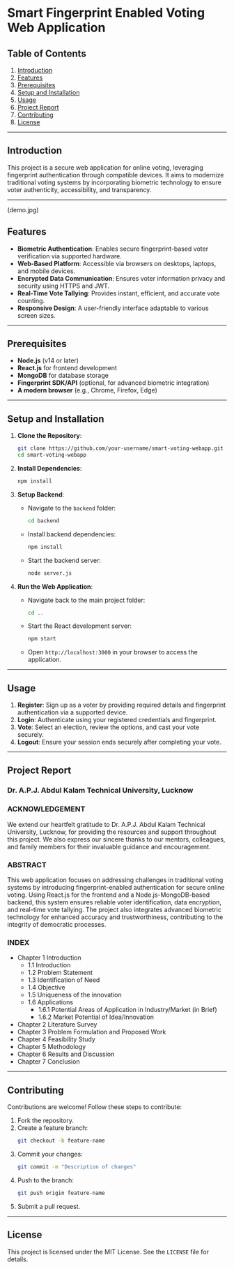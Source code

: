 # Smart Fingerprint Enabled Voting Web Application

## Table of Contents

1. [Introduction](#introduction)  
2. [Features](#features)  
3. [Prerequisites](#prerequisites)  
4. [Setup and Installation](#setup-and-installation)  
5. [Usage](#usage)  
6. [Project Report](#project-report)  
7. [Contributing](#contributing)  
8. [License](#license)

---

## Introduction
This project is a secure web application for online voting, leveraging fingerprint authentication through compatible devices. It aims to modernize traditional voting systems by incorporating biometric technology to ensure voter authenticity, accessibility, and transparency.

---
(demo.jpg)
## Features
- **Biometric Authentication**: Enables secure fingerprint-based voter verification via supported hardware.  
- **Web-Based Platform**: Accessible via browsers on desktops, laptops, and mobile devices.  
- **Encrypted Data Communication**: Ensures voter information privacy and security using HTTPS and JWT.  
- **Real-Time Vote Tallying**: Provides instant, efficient, and accurate vote counting.  
- **Responsive Design**: A user-friendly interface adaptable to various screen sizes.  

---

## Prerequisites
- **Node.js** (v14 or later)  
- **React.js** for frontend development  
- **MongoDB** for database storage  
- **Fingerprint SDK/API** (optional, for advanced biometric integration)  
- **A modern browser** (e.g., Chrome, Firefox, Edge)

---

## Setup and Installation

1. **Clone the Repository**:  
   ```bash
   git clone https://github.com/your-username/smart-voting-webapp.git
   cd smart-voting-webapp
   ```

2. **Install Dependencies**:  
   ```bash
   npm install
   ```

3. **Setup Backend**:  
   - Navigate to the `backend` folder:  
     ```bash
     cd backend
     ```  
   - Install backend dependencies:  
     ```bash
     npm install
     ```  
   - Start the backend server:  
     ```bash
     node server.js
     ```  

4. **Run the Web Application**:  
   - Navigate back to the main project folder:  
     ```bash
     cd ..
     ```  
   - Start the React development server:  
     ```bash
     npm start
     ```  
   - Open `http://localhost:3000` in your browser to access the application.  

---

## Usage
1. **Register**: Sign up as a voter by providing required details and fingerprint authentication via a supported device.  
2. **Login**: Authenticate using your registered credentials and fingerprint.  
3. **Vote**: Select an election, review the options, and cast your vote securely.  
4. **Logout**: Ensure your session ends securely after completing your vote.  

---

## Project Report

### Dr. A.P.J. Abdul Kalam Technical University, Lucknow

### ACKNOWLEDGEMENT
We extend our heartfelt gratitude to Dr. A.P.J. Abdul Kalam Technical University, Lucknow, for providing the resources and support throughout this project. We also express our sincere thanks to our mentors, colleagues, and family members for their invaluable guidance and encouragement.  

### ABSTRACT
This web application focuses on addressing challenges in traditional voting systems by introducing fingerprint-enabled authentication for secure online voting. Using React.js for the frontend and a Node.js-MongoDB-based backend, this system ensures reliable voter identification, data encryption, and real-time vote tallying. The project also integrates advanced biometric technology for enhanced accuracy and trustworthiness, contributing to the integrity of democratic processes.  

### INDEX
- Chapter 1 Introduction  
  - 1.1 Introduction  
  - 1.2 Problem Statement  
  - 1.3 Identification of Need  
  - 1.4 Objective  
  - 1.5 Uniqueness of the innovation  
  - 1.6 Applications  
    - 1.6.1 Potential Areas of Application in Industry/Market (in Brief)  
    - 1.6.2 Market Potential of Idea/Innovation  
- Chapter 2 Literature Survey  
- Chapter 3 Problem Formulation and Proposed Work  
- Chapter 4 Feasibility Study  
- Chapter 5 Methodology  
- Chapter 6 Results and Discussion  
- Chapter 7 Conclusion  

---

## Contributing
Contributions are welcome! Follow these steps to contribute:  

1. Fork the repository.  
2. Create a feature branch:  
   ```bash
   git checkout -b feature-name
   ```  
3. Commit your changes:  
   ```bash
   git commit -m "Description of changes"
   ```  
4. Push to the branch:  
   ```bash
   git push origin feature-name
   ```  
5. Submit a pull request.  

---

## License
This project is licensed under the MIT License. See the `LICENSE` file for details.
